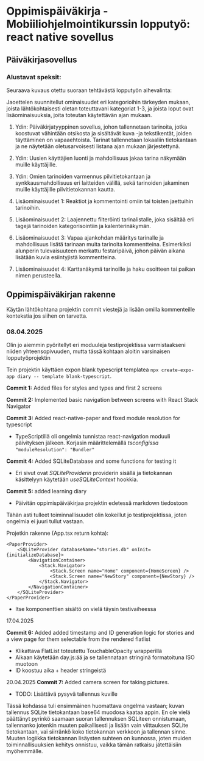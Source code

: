 # Oppimispäiväkirja - Mobiiliohjelmointikurssin lopputyö: react native sovellus

## Päiväkirjasovellus

### Alustavat speksit:

Seuraava kuvaus otettu suoraan tehtävästä lopputyön aihevalinta:

Jaoettelen suunnitellut ominaisuudet eri kategorioihin tärkeyden mukaan, joista lähtökohtaisesti oletan toteuttavani kategoriat 1-3, ja joista loput ovat lisäominaisuuksia, joita toteutan käytettävän ajan mukaan.

1. Ydin: Päiväkirjatyyppinen sovellus, johon tallennetaan tarinoita, jotka koostuvat vähintään otsikosta ja sisältävät kuva -ja tekstikentät, joiden täyttäminen on vapaaehtoista. Tarinat tallennetaan lokaaliin tietokantaan ja ne näytetään oletusarvoisesti listana ajan mukaan järjestettynä.

2. Ydin: Uusien käyttäjien luonti ja mahdollisuus jakaa tarina näkymään muille käyttäjille.

3. Ydin: Omien tarinoiden varmennus pilvitietokantaan ja synkkausmahdollisuus eri laitteiden välillä, sekä tarinoiden jakaminen muille käyttäjille pilvitietokannan kautta.

4. Lisäominaisuudet 1: Reaktiot ja kommentointi omiin tai toisten jaettuihin tarinoihin.

5. Lisäominaisuudet 2: Laajennettu filteröinti tarinalistalle, joka sisältää eri tagejä tarinoiden kategorisointiin ja kalenterinäkymän.

6. Lisäominaisuudet 3: Vapaa ajankohdan määritys tarinalle ja mahdollisuus lisätä tarinaan muita tarinoita kommentteina. Esimerkiksi alunperin tulevaisuuteen merkattu festaripäivä, johon päivän aikana lisätään kuvia esiintyjistä kommentteina.

7. Lisäominaisuudet 4: Karttanäkymä tarinoille ja haku osoitteen tai paikan nimen perusteella.

## Oppimispäiväkirjan rakenne

Käytän lähtökohtana projektin commit viestejä ja lisään omilla kommenteille kontekstia jos siihen on tarvetta.

### 08.04.2025

Olin jo aiemmin pyöritellyt eri moduuleja testiprojektissa varmistaakseni niiden yhteensopivuuden, mutta tässä kohtaan aloitin varsinaisen lopputyöprojektin

Tein projektin käyttäen expon blank typescript templatea ```npx create-expo-app diary -- template blank-typescript```.

**Commit 1:** Added files for styles and types and first 2 screens

**Commit 2:** Implemented basic navigation between screens with React Stack Navigator

**Commit 3:** Added react-native-paper and fixed module resolution for typescript

- TypeScriptillä oli ongelmia tunnistaa react-navigation moduuli päivityksen jälkeen. Korjasin määrittelemällä *tsconfigissa* ```"moduleResolution": "Bundler"```

**Commit 4:** Added SQLiteDatabase and some functions for testing it

- Eri sivut ovat *SQLiteProviderin* providerin sisällä ja tietokannan käsittelyyn käytetään *useSQLiteContext* hookkia.

**Commit 5:** added learning diary

- Päivitän oppimispäiväkirjaa projektin edetessä markdown tiedostoon

Tähän asti tulleet toiminnallisuudet olin kokeillut jo testiprojektissa, joten ongelmia ei juuri tullut vastaan.

Projetkin rakenne (App.tsx return kohta):

```
<PaperProvider>
	<SQLiteProvider databaseName="stories.db" onInit={initializeDatabase}>
		<NavigationContainer>
			<Stack.Navigator>
				<Stack.Screen name="Home" component={HomeScreen} />
				<Stack.Screen name="NewStory" component={NewStory} />
			</Stack.Navigator>
		</NavigationContainer>
	</SQLiteProvider>
</PaperProvider>
```

- Itse komponenttien sisältö on vielä täysin testivaiheessa

17.04.2025

**Commit 6:** Added added timestamp and ID generation logic for stories and a view page for them selectable from the rendered flatlist

- Klikattava FlatList toteutettu TouchableOpacity wrapperillä
- Aikaan käytetään day.js:ää ja se tallennataan stringinä formatoituna ISO muotoon
- ID koostuu aika + header stringeistä

20.04.2025
**Commit 7:** Added camera screen for taking pictures.

- TODO: Lisättävä pysyvä tallennus kuville

Tässä kohdassa tuli ensimmäinen huomattava ongelma vastaan; kuvan tallennus SQLite tietokantaan base64 muodosa kaataa appin.
En ole vielä päättänyt pyrinkö saamaan suoran tallennuksen SQLiteen onnistumaan, tallennanko jotenkin muuten paikallisesti ja lisään vain viittauksen SQLite tietokantaan, vai siirränkö koko tietokannan verkkoon ja tallennan sinne.
Muuten logiikka tietokannan lisäysten suhteen on kunnossa, joten muiden toiminnallisuuksien kehitys onnistuu, vaikka tämän ratkaisu jätettäisiin myöhemmälle.

